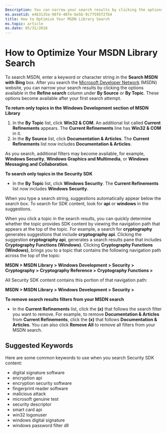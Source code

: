 ```yaml
---
Description: You can narrow your search results by clicking the options available in the Refine search column under By Source or By Topic.
ms.assetid: e4b3135a-98f4-48fe-be5b-9c77595f27b4
title: How to Optimize Your MSDN Library Search
ms.topic: article
ms.date: 05/31/2018
---
```


# How to Optimize Your MSDN Library Search

To search MSDN, enter a keyword or character string in the **Search MSDN with Bing** box. After you search the [Microsoft Developer Network](https://msdn.microsoft.com/default.aspx) (MSDN) website, you can narrow your search results by clicking the options available in the **Refine search** column under **By Source** or **By Topic**. These options become available after your first search attempt.

**To return only topics in the Windows Development section of MSDN Library**

1.  In the **By Topic** list, click **Win32 & COM**. An additional list called **Current Refinements** appears. The **Current Refinements** line has **Win32 & COM** in it.
2.  In the **By Source** list, click **Documentation & Articles**. The **Current Refinements** list now includes **Documentation & Articles**.

As you search, additional filters may become available, for example, **Windows Security**, **Windows Graphics and Multimedia**, or **Windows Messaging and Collaboration**.

**To search only topics in the Security SDK**

-   In the **By Topic** list, click **Windows Security**. The **Current Refinements** list now includes **Windows Security**.

When you type a search string, suggestions automatically appear below the search box. To search for SDK content, look for **api** or **windows** in the suggestions.

When you click a topic in the search results, you can quickly determine whether the topic provides SDK content by viewing the navigation path that appears at the top of the topic. For example, a search for **cryptography** generates suggestions that include **cryptography api**. Clicking the suggestion **cryptography api**, generates a search results pane that includes **Cryptography Functions (Windows)**. Clicking **Cryptography Functions (Windows)**, brings you to a topic that contains the following navigation path across the top of the topic:

**MSDN > MSDN Library > Windows Development > Security > Cryptography > Cryptography Reference > Cryptography Functions >**

All Security SDK content contains this portion of that navigation path:

**MSDN > MSDN Library > Windows Development > Security >**

**To remove search results filters from your MSDN search**

-   In the **Current Refinements** list, click the **(x)** that follows the search filter you want to remove. For example, to remove **Documentation & Articles** from **Current Refinements**, click the **(x)** that follows **Documentation & Articles**. You can also click **Remove All** to remove all filters from your MSDN search.

## Suggested Keywords

Here are some common keywords to use when you search Security SDK content:

-   digital signature software
-   encryption api
-   encryption security software
-   fingerprint reader software
-   malicious attack
-   microsoft genuine test
-   security descriptor
-   smart card api
-   win32 logonuser
-   windows digital signature
-   windows password filter dll

 

 



